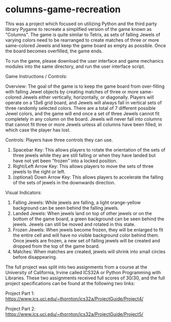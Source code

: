 # columns-game-recreation

This was a project which focused on utilizing Python and the third party library Pygame to recreate a simplified version of the game known as "Columns". 
The game is quite similar to Tetris, as sets of falling Jewels of varying colors need to be rearranged to create matches of 
three or more same-colored Jewels and keep the game board as empty as possible. Once the board becomes overfilled, the game 
ends.

To run the game, please download the user interface and game mechanics modules into the same directory, and run the user interface script.

Game Instructions / Controls:

Overview: The goal of the game is to keep the game board from over-filling with falling Jewel objects by creating matches of three or more same-colored Jewels either vertically, horizontally, or diagonally. Players will operate on a 13x6 grid board, and Jewels will always fall in vertical sets of three randomly selected colors. There are a total of 7 different possible Jewel colors, and the game will end once a set of three Jewels cannot fit completely in any column on the board. Jewels will never fall into columns that cannot fit three or more Jewels unless all columns have been filled, in which case the player has lost.

Controls: Players have three controls they can use.
1) Spacebar Key: This allows players to rotate the orientation of the sets of three jewels while they are still falling or when they have landed but have not yet been "frozen" into a locked position.
2) Right/Left Arrow Key: This allows players to move the sets of three jewels to the right or left.
3) (optional) Down Arrow Key: This allows players to accelerate the falling of the sets of jewels in the downwards direction.

Visual Indicators: 
1) Falling Jewels: While jewels are falling, a light orange-yellow background can be seen behind the falling jewels. 
2) Landed Jewels: When jewels land on top of other jewels or on the bottom of the game board, a green background can be seen behind the jewels. Jewels can still be moved and rotated in this state.
3) Frozen Jewels: When jewels become frozen, they will be enlarged to fit the entire cell and will have no visible background color behind them. Once jewels are frozen, a new set of falling jewels will be created and dropped from the top of the game board.
4) Matches: When matches are created, jewels will shrink into small circles before disappearing.

The full project was split into two assignments from a course at the University of California, Irvine called ICS32A or Python Programming with Libraries. These two assignments received full scores of 30/30, and the full project specifications can be found at the following two links:

Project Part 1: https://www.ics.uci.edu/~thornton/ics32a/ProjectGuide/Project4/

Project Part 2: https://www.ics.uci.edu/~thornton/ics32a/ProjectGuide/Project5/
